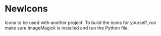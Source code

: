 # NewIcons
Icons to be used with another project. To build the icons for yourself, run make sure ImageMagick is installed and run the Python file.
